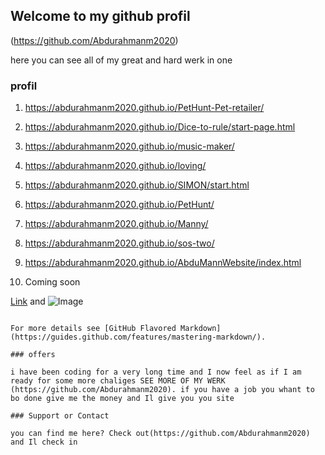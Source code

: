 ## Welcome to my github profil
(https://github.com/Abdurahmanm2020)


here you can see all of my great and hard werk in one

### profil

 1. https://abdurahmanm2020.github.io/PetHunt-Pet-retailer/
 
 
 2. https://abdurahmanm2020.github.io/Dice-to-rule/start-page.html
 
 
 3. https://abdurahmanm2020.github.io/music-maker/
 
 
 4. https://abdurahmanm2020.github.io/loving/
 
 
 5. https://abdurahmanm2020.github.io/SIMON/start.html
 
 
 6. https://abdurahmanm2020.github.io/PetHunt/
 
 
 7. https://abdurahmanm2020.github.io/Manny/
 
 
 8. https://abdurahmanm2020.github.io/sos-two/
 
 
 9. https://abdurahmanm2020.github.io/AbduMannWebsite/index.html
 
 
 10. Coming soon
 
[Link](url) and ![Image](src)
```

For more details see [GitHub Flavored Markdown](https://guides.github.com/features/mastering-markdown/).

### offers

i have been coding for a very long time and I now feel as if I am ready for some more chaliges SEE MORE OF MY WERK (https://github.com/Abdurahmanm2020). if you have a job you whant to bo done give me the money and Il give you you site 

### Support or Contact

you can find me here? Check out(https://github.com/Abdurahmanm2020) and Il check in
